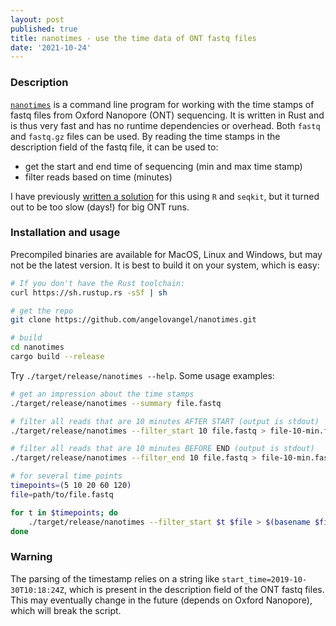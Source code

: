 ```yaml
---
layout: post
published: true
title: nanotimes - use the time data of ONT fastq files
date: '2021-10-24'
---
```


### Description

[`nanotimes`](https://github.com/angelovangel/nanotimes) is a command line program for working with the time stamps of fastq files from 
Oxford Nanopore (ONT) sequencing. It is written in Rust and is thus very fast and has no runtime dependencies or overhead. Both `fastq` and `fastq.gz` files can be used.
By reading the time stamps in the description field of the fastq file, it can be used to:

- get the start and end time of sequencing (min and max time stamp)
- filter reads based on time (minutes)

I have previously [written a solution](https://github.com/angelovangel/etc/blob/master/bin/filter-times-ont-faster.R) for this using `R` and `seqkit`, but it turned out to be too slow (days!) for big ONT runs.

### Installation and usage

Precompiled binaries are available for MacOS, Linux and Windows, but may not be the latest version. It is best to build it on your system, which is easy:

```bash
# If you don't have the Rust toolchain:
curl https://sh.rustup.rs -sSf | sh

# get the repo
git clone https://github.com/angelovangel/nanotimes.git

# build
cd nanotimes
cargo build --release
```

Try `./target/release/nanotimes --help`. Some usage examples:

```bash
# get an impression about the time stamps
./target/release/nanotimes --summary file.fastq

# filter all reads that are 10 minutes AFTER START (output is stdout)
./target/release/nanotimes --filter_start 10 file.fastq > file-10-min.fastq

# filter all reads that are 10 minutes BEFORE END (output is stdout)
./target/release/nanotimes --filter_end 10 file.fastq > file-10-min.fastq

# for several time points
timepoints=(5 10 20 60 120)
file=path/to/file.fastq

for t in $timepoints; do
    ./target/release/nanotimes --filter_start $t $file > $(basename $file .fastq)-$t-min.fastq;
done

```

### Warning

The parsing of the timestamp relies on a string like `start_time=2019-10-30T10:18:24Z`, which is present in the description field of the ONT fastq files. This may eventually change in the future (depends on Oxford Nanopore), which will break the script.
